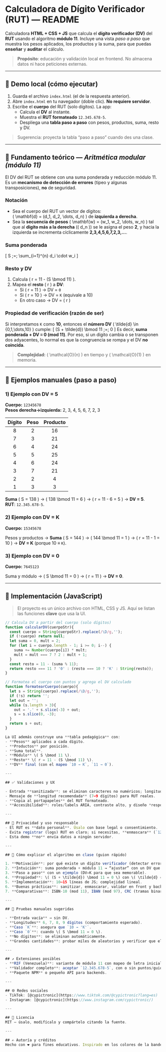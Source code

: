 # Calculadora de Dígito Verificador (RUT) — README

Calculadora **HTML + CSS + JS**  que calcula el **dígito verificador (DV)** del **RUT** usando el algoritmo **módulo 11**. Incluye una vista *paso a paso* que muestra los pesos aplicados, los productos y la suma, para que puedas **enseñar** y **auditar** el cálculo.

> **Propósito**: educación y validación local en frontend. No almacena datos ni hace peticiones externas.

---

## 🔗 Demo local (cómo ejecutar)
1. Guarda el archivo `index.html` (el de la respuesta anterior).
2. Abre `index.html` en tu navegador (doble clic). **No requiere servidor**.
3. Escribe el **cuerpo** del RUT (solo dígitos). La app:
   - Calcula el **DV** al instante.
   - Muestra el **RUT formateado** `12.345.678-5`.
   - Despliega una **tabla paso a paso** con pesos, productos, suma, resto y DV.

> Sugerencia: proyecta la tabla “paso a paso” cuando des una clase.

---

## 🧮 Fundamento teórico — *Aritmética modular (módulo 11)*

El DV del RUT se obtiene con una suma ponderada y reducción módulo 11. Es un **mecanismo de detección de errores** (tipeo y algunas transposiciones), **no** de seguridad.

### Notación
- Sea el cuerpo del RUT un vector de dígitos:  
  \( \mathbf{d} = (d_1, d_2, \dots, d_n) \) de **izquierda a derecha**.
- Sea la **secuencia de pesos** \( \mathbf{w} = (w_1, w_2, \dots, w_n) \) tal que al **dígito más a la derecha** (\( d_n \)) se le asigna el peso **2**, y hacia la izquierda se incrementa cíclicamente **2,3,4,5,6,7,2,3,…**.

### Suma ponderada
\[
S \;=\; \sum_{i=1}^{n} d_i \cdot w_i
\]

### Resto y DV
1. Calcula \( r = 11 - (S \bmod 11) \).
2. Mapea el **resto** \( r \) a **DV**:
   - Si \( r = 11 \) → DV = `0`
   - Si \( r = 10 \) → DV = `K` (equivale a 10)
   - En otro caso → DV = \( r \)

### Propiedad de verificación (razón de ser)
Si interpretamos `K` como **10**, entonces el **número DV** \( \tilde{d} \in \{0,1,\dots,10\} \) cumple:
\[
(S + \tilde{d}) \bmod 11 \;=\; 0
\]
Es decir, **suma ponderada + DV ≡ 0 (mod 11)**. Por eso, si un dígito cambia o se transponen dos adyacentes, lo normal es que la congruencia se rompa y el DV **no coincida**.

> **Complejidad:** \( \mathcal{O}(n) \) en tiempo y \( \mathcal{O}(1) \) en memoria.

---

## 📝 Ejemplos manuales (paso a paso)

### 1) Ejemplo con DV = 5
**Cuerpo:** `12345678`  
**Pesos derecha→izquierda:** 2, 3, 4, 5, 6, 7, 2, 3  

| Dígito | Peso | Producto |
|:-----:|:----:|:--------:|
| 8 | 2 | 16 |
| 7 | 3 | 21 |
| 6 | 4 | 24 |
| 5 | 5 | 25 |
| 4 | 6 | 24 |
| 3 | 7 | 21 |
| 2 | 2 | 4  |
| 1 | 3 | 3  |

**Suma** \( S = 138 \) → \( 138 \bmod 11 = 6 \) → \( r = 11 - 6 = 5 \) → **DV = 5**.  
**RUT**: `12.345.678-5`.

### 2) Ejemplo con DV = K
**Cuerpo:** `15345678`  

Pesos y productos → **Suma** \( S = 144 \) → \( 144 \bmod 11 = 1 \) → \( r = 11 - 1 = 10 \) → **DV = K** (porque 10 ≡ `K`).

### 3) Ejemplo con DV = 0
**Cuerpo:** `7645123`  

Suma y módulo → \( S \bmod 11 = 0 \) → \( r = 11 \) → **DV = 0**.

---

## 🔧 Implementación (JavaScript)

> El proyecto es un único archivo con HTML, CSS y JS. Aquí se listan las funciones **clave** que usa la UI.

```js
// Calcula DV a partir del cuerpo (solo dígitos)
function calcularDV(cuerpoStr){
  const cuerpo = String(cuerpoStr).replace(/\D/g,'');
  if (!cuerpo) return null;
  let suma = 0, mult = 2;
  for (let i = cuerpo.length - 1; i >= 0; i--) {
    suma += Number(cuerpo[i]) * mult;
    mult = mult === 7 ? 2 : mult + 1;
  }
  const resto = 11 - (suma % 11);
  return resto === 11 ? '0' : (resto === 10 ? 'K' : String(resto));
}

// Formatea el cuerpo con puntos y agrega el DV calculado
function formatearCuerpo(cuerpo){
  let s = String(cuerpo).replace(/\D/g,'');
  if (!s) return '';
  let out = '';
  while (s.length > 3){
    out = '.' + s.slice(-3) + out;
    s = s.slice(0, -3);
  }
  return s + out;
}

La UI además construye una **tabla pedagógica** con:
- **Pesos** aplicados a cada dígito.
- **Productos** por posición.
- **Suma total**.
- **Módulo** \( S \bmod 11 \).
- **Resto** \( r = 11 - (S \bmod 11) \).
- **DV** final (con el mapeo `10 → K`, `11 → 0`).

---

## ✅ Validaciones y UX

- Entrada **sanitizada**: se eliminan caracteres no numéricos; longitud máxima 9 dígitos.
- Mensaje de **longitud recomendada** (7–9 dígitos) para RUT reales.
- **Copia al portapapeles** del RUT formateado.
- **Accesibilidad**: roles/labels ARIA, contraste alto, y diseño *responsive*.

---

## 🔐 Privacidad y uso responsable
- El RUT es **dato personal**. Úsalo con base legal o consentimiento.
- Evita registrar (logs) RUT en claro; si necesitas, **enmascara** (`12.345.***-*`).
- Esta demo **no** envía datos a ningún servidor.

---

## 🧭 Cómo explicar el algoritmo en clase (guion rápido)

1. **Motivación**: por qué existe un dígito verificador (detectar errores humanos).
2. **Intuición**: suma ponderada + módulo 11 → “ajustar” con un DV que haga resto 0.
3. **Paso a paso** con un ejemplo (DV=K para que sea memorable).
4. **Propiedad**: \( (S + \tilde{d}) \bmod 11 = 0 \) con \( \tilde{d} = 10 \) si DV=K.
5. **Implementación**: 10–15 líneas de JS; complejidad lineal.
6. **Buenas prácticas**: sanitizar, enmascarar, validar en front y back.
7. **Comparativas**: ISBN-10 (mod 11), IBAN (mod 97), CRC (tramas binarias).

---

## 🧪 Pruebas manuales sugeridas

- **Entrada vacía** → sin DV.
- **Longitudes** 6, 7, 8, 9 dígitos (comportamiento esperado).
- **Caso `K`**: asegura que `10 → 'K'`.
- **Caso `0`**: cuando \( S \bmod 11 = 0 \).
- **No dígitos**: se eliminan automáticamente.
- **Grandes cantidades**: probar miles de aleatorios y verificar que el algoritmo siempre produce un DV válido (se puede hacer en consola).

---

## ↗️ Extensiones posibles
- **RIF (Venezuela)**: variante de módulo 11 con mapeo de letra inicial y pesos fijos.  
- **Validador completo**: aceptar `12.345.678-5`, con o sin puntos/guion, verificando que el DV coincida.  
- **Paquete NPM** o pequeño API para backends.

---

## 🌐 Redes sociales
- TikTok: [@cypictronic](https://www.tiktok.com/@cypictronic?lang=es)
- Instagram: [@cypictronic](https://www.instagram.com/cypictronic/)

---

## 📄 Licencia
MIT — úsalo, modifícalo y compártelo citando la fuente.

---

## ✍️ Autoría y créditos
Hecho con ❤️ para fines educativos. Inspirado en los colores de la bandera de **Chile** y pensado para enseñar con claridad el **módulo 11** aplicado al **RUT**.
